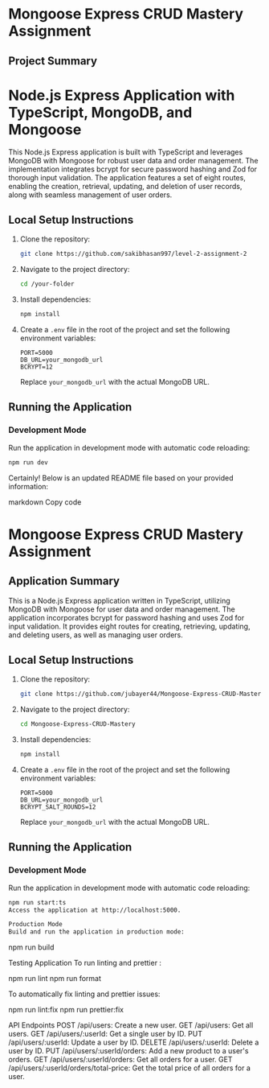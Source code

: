 # Mongoose Express CRUD Mastery Assignment

## Project Summary

# Node.js Express Application with TypeScript, MongoDB, and Mongoose

This Node.js Express application is built with TypeScript and leverages MongoDB with Mongoose for robust user data and order management. The implementation integrates bcrypt for secure password hashing and Zod for thorough input validation. The application features a set of eight routes, enabling the creation, retrieval, updating, and deletion of user records, along with seamless management of user orders.

## Local Setup Instructions

1. Clone the repository:
   ```bash
   git clone https://github.com/sakibhasan997/level-2-assignment-2
   ```
2. Navigate to the project directory:
   ```bash
   cd /your-folder
   ```
3. Install dependencies:

   ```bash
   npm install
   ```

4. Create a `.env` file in the root of the project and set the following environment variables:

   ```env
   PORT=5000
   DB_URL=your_mongodb_url
   BCRYPT=12
   ```

   Replace `your_mongodb_url` with the actual MongoDB URL.

## Running the Application

### Development Mode

Run the application in development mode with automatic code reloading:

```bash
npm run dev
```

Certainly! Below is an updated README file based on your provided information:

markdown
Copy code

# Mongoose Express CRUD Mastery Assignment

## Application Summary

This is a Node.js Express application written in TypeScript, utilizing MongoDB with Mongoose for user data and order management. The application incorporates bcrypt for password hashing and uses Zod for input validation. It provides eight routes for creating, retrieving, updating, and deleting users, as well as managing user orders.

## Local Setup Instructions

1. Clone the repository:

   ```bash
   git clone https://github.com/jubayer44/Mongoose-Express-CRUD-Mastery.git
   ```

2. Navigate to the project directory:

   ```bash
   cd Mongoose-Express-CRUD-Mastery
   ```

3. Install dependencies:

   ```bash
   npm install
   ```

4. Create a `.env` file in the root of the project and set the following environment variables:

   ```env
   PORT=5000
   DB_URL=your_mongodb_url
   BCRYPT_SALT_ROUNDS=12
   ```

   Replace `your_mongodb_url` with the actual MongoDB URL.

## Running the Application

### Development Mode

Run the application in development mode with automatic code reloading:

```bash
npm run start:ts
Access the application at http://localhost:5000.

Production Mode
Build and run the application in production mode:
```

npm run build

Testing Application
To run linting and prettier :

npm run lint
npm run format

To automatically fix linting and prettier issues:

npm run lint:fix
npm run prettier:fix

API Endpoints
POST /api/users: Create a new user.
GET /api/users: Get all users.
GET /api/users/:userId: Get a single user by ID.
PUT /api/users/:userId: Update a user by ID.
DELETE /api/users/:userId: Delete a user by ID.
PUT /api/users/:userId/orders: Add a new product to a user's orders.
GET /api/users/:userId/orders: Get all orders for a user.
GET /api/users/:userId/orders/total-price: Get the total price of all orders for a user.
